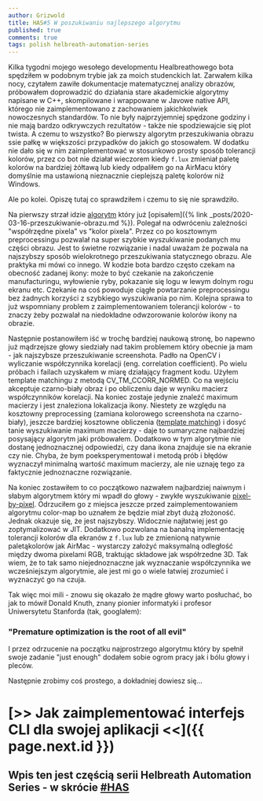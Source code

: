```yaml
---
author: Grizwold
title: HAS#5 W poszukiwaniu najlepszego algorytmu
published: true
comments: true
tags: polish helbreath-automation-series
---
```


Kilka tygodni mojego wesołego developmentu Healbreathowego bota spędziłem w podobnym trybie jak za moich studenckich lat. 
Zarwałem kilka nocy, czytałem zawiłe dokumentacje matematycznej analizy obrazów, próbowałem doprowadzić do działania 
stare akademickie algorytmy napisane w C++, skompilowane i wrappowane w Javowe native API, którego nie zaimplementowano 
z zachowaniem jakichkolwiek nowoczesnych standardów. To nie były najprzyjemniej spędzone godziny i nie mają bardzo odkrywczych 
rezultatów - także nie spodziewajcie się plot twista. A czemu to wszystko? Bo pierwszy algorytm przeszukiwania obrazu ssie 
pałkę w większości przypadków do jakich go stosowałem. W dodatku nie dało się w nim zaimplementować w stosunkowo prosty 
sposób tolerancji kolorów, przez co bot nie działał wieczorem kiedy `f.lux` zmieniał paletę kolorów na bardziej żółtawą 
lub kiedy odpaliłem go na AirMacu który domyślnie ma ustawioną nieznacznie cieplejszą paletę kolorów niż Windows. 

Ale po kolei. Opiszę tutaj co sprawdziłem i czemu to się nie sprawdziło.

Na pierwszy strzał idzie [algorytm](https://github.com/tomekbielaszewski/screen-automation/blob/master/src/main/java/pl/grizwold/screenautomation/processing/ColorMapImageLocator.java) 
który już [opisałem]({% link _posts/2020-03-16-przeszukiwanie-obrazu.md %}). Polegał na odwróceniu zależności "współrzędne pixela" vs "kolor pixela".
Przez co po kosztownym preprocessingu pozwalał na super szybkie wyszukiwanie podanych mu części obrazu. Jest to świetne
rozwiązanie i nadal uważam że pozwala na najszybszy sposób wielokrotnego przeszukiwania statycznego obrazu. Ale praktyka
mi mówi co innego. W kodzie bota bardzo często czekam na obecność zadanej ikony: może to być czekanie na zakończenie 
manufacturingu, wyłowienie ryby, pokazanie się logu w lewym dolnym rogu ekranu etc. Czekanie na coś powoduje ciągłe 
powtarzanie preprocessingu bez żadnych korzyści z szybkiego wyszukiwania po nim. Kolejna sprawa to już wspomniany problem
z zaimplementowaniem tolerancji kolorów - to znaczy żeby pozwalał na niedokładne odwzorowanie kolorów ikony na obrazie. 

Następnie postanowiłem iść w trochę bardziej naukową stronę, bo napewno już mądrzejsze głowy siedziały nad takim problemem
który obecnie ja mam - jak najszybsze przeszukiwanie screenshota. Padło na OpenCV i wyliczanie współczynnika korelacji 
(eng. correlation coefficient). Po wielu próbach i failach uzyskałem w miarę działający fragment kodu.
Użyłem template matchingu z metodą CV_TM_CCORR_NORMED. Co na wejściu akceptuje czarno-biały obraz i po obliczeniu daje w 
wyniku macierz współczynników korelacji. Na koniec zostaje jedynie znaleźć maximum macierzy i jest znaleziona lokalizacja ikony.
Niestety ze względu na kosztowny preprocessing (zamiana kolorowego screenshota na czarno-biały), jeszcze bardziej 
kosztowne obliczenia ([template matching](https://docs.opencv.org/2.4/modules/imgproc/doc/object_detection.html)) i dosyć 
tanie wyszukiwanie maximum macierzy - daje to sumaryczne najbardziej posysający algorytm jaki próbowałem.
Dodatkowo w tym algorytmie nie dostanę jednoznacznej odpowiedzi, czy dana ikona znajduje sie na ekranie czy nie. Chyba,
że bym poeksperymentował i metodą prób i błędów wyznaczył minimalną wartość maximum macierzy, ale nie uznaję tego za faktycznie
jednoznaczne rozwiązanie.

Na koniec zostawiłem to co początkowo nazwałem najbardziej naiwnym i słabym algorytmem który mi wpadł do głowy - zwykłe
wyszukiwanie [pixel-by-pixel](https://github.com/tomekbielaszewski/screen-automation/blob/master/src/main/java/pl/grizwold/screenautomation/processing/PixelByPixelImageLocator.java). 
Odrzuciłem go z miejsca jeszcze przed zaimplementowaniem algorytmu color-map bo uznałem że będzie miał zbyt dużą złożoność. 
Jednak okazuje się, że jest najszybszy. Widocznie najłatwiej jest go zoptymalizować w JIT. Dodatkowo pozwolana na banalną 
implementację tolerancji kolorów dla ekranów z `f.lux` lub ze zmienioną natywnie paletąkolorów jak AirMac - wystarczy 
założyć maksymalną odległość między dwoma pixelami RGB, traktując składowe jak współrzedne 3D.
Tak wiem, że to tak samo niejednoznaczne jak wyznaczanie współczynnika we wcześniejszym algorytmie, ale jest mi go o wiele 
łatwiej zrozumieć i wyznaczyć go na czuja.

Tak więc moi mili - znowu się okazało że mądre głowy warto posłuchać, bo jak to mówił Donald Knuth, znany pionier informatyki
i profesor Uniwersytetu Stanforda (tak, googlałem):

### "Premature optimization is the root of all evil"

I przez odrzucenie na początku najprostrzego algorytmu który by spełnił swoje zadanie "just enough" dodałem sobie ogrom 
pracy jak i bólu głowy i pleców.

Następnie zrobimy coś prostego, a dokładniej dowiesz się...

# [>> Jak zaimplementować interfejs CLI dla swojej aplikacji <<]({{ page.next.id }}) 
## Wpis ten jest częścią serii Helbreath Automation Series - w skrócie <a href="/tags#helbreath-automation-series">#HAS</a>
